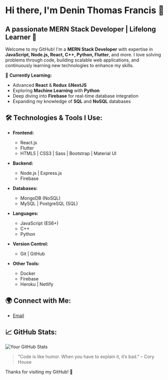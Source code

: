 # Hi there, I'm Denin Thomas Francis 👋

## A passionate MERN Stack Developer | Lifelong Learner 🚀

Welcome to my GitHub! I'm a **MERN Stack Developer** with expertise in **JavaScript, Node.js, React, C++, Python, Flutter**, and more. I love solving problems through code, building scalable web applications, and continuously learning new technologies to enhance my skills.

🌱 **Currently Learning:**
- Advanced **React** & **Redux** &**NextJS**
- Exploring **Machine Learning** with **Python**
- Deep diving into **Firebase** for real-time database integration
- Expanding my knowledge of **SQL** and **NoSQL** databases

## 🛠️ Technologies & Tools I Use:

- **Frontend:**
  - React.js
  - Flutter
  - HTML5 | CSS3 | Sass | Bootstrap | Material UI
  
- **Backend:**
  - Node.js | Express.js
  - Firebase
  
- **Databases:**
  - MongoDB (NoSQL)
  - MySQL | PostgreSQL (SQL)

- **Languages:**
  - JavaScript (ES6+)
  - C++
  - Python
  
- **Version Control:**
  - Git | GitHub

- **Other Tools:**
  - Docker
  - Firebase
  - Heroku | Netlify



## 🌍 Connect with Me:


- [Email](deninthomas@outlook.com)

## 📈 GitHub Stats:

![Your GitHub Stats](https://github-readme-stats.vercel.app/api?username=your-github-username&show_icons=true&count_private=true&hide_title=true&hide=prs)

> "Code is like humor. When you have to explain it, it’s bad." – Cory House

Thanks for visiting my GitHub! 🙌
